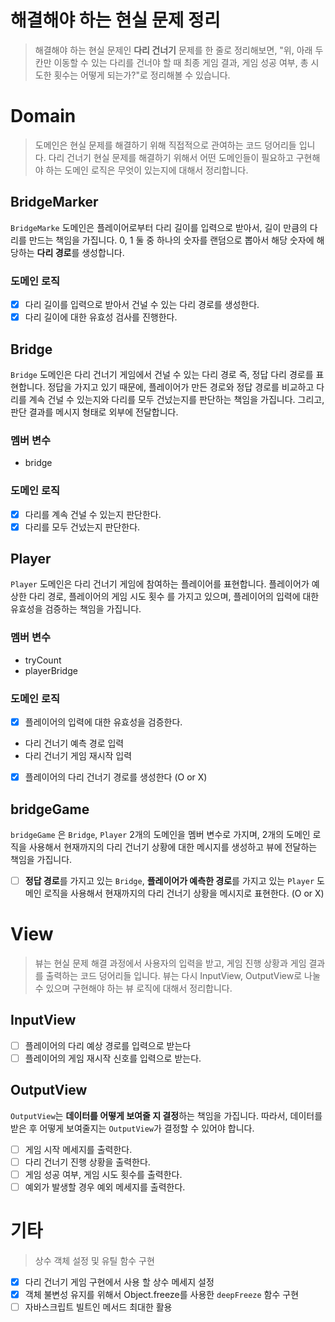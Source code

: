 # 해결해야 하는 현실 문제 정리

> 해결해야 하는 현실 문제인 **다리 건너기** 문제를 한 줄로 정리해보면, "위, 아래 두 칸만 이동할 수 있는 다리를 건너야 할 때 최종 게임 결과, 게임 성공 여부, 총 시도한 횟수는 어떻게 되는가?"로 정리해볼 수 있습니다.

# Domain

> 도메인은 현실 문제를 해결하기 위해 직접적으로 관여하는 코드 덩어리들 입니다. 다리 건너기 현실 문제를 해결하기 위해서 어떤 도메인들이 필요하고 구현해야 하는 도메인 로직은 무엇이 있는지에 대해서 정리합니다.

## BridgeMarker

`BridgeMarke` 도메인은 플레이어로부터 다리 길이를 입력으로 받아서, 길이 만큼의 다리를 만드는 책임을 가집니다. 0, 1 둘 중 하나의 숫자를 랜덤으로 뽑아서 해당 숫자에 해당하는 **다리 경로**를 생성합니다.

### 도메인 로직

- [x] 다리 길이를 입력으로 받아서 건널 수 있는 다리 경로를 생성한다.
- [x] 다리 길이에 대한 유효성 검사를 진행한다.

## Bridge

`Bridge` 도메인은 다리 건너기 게임에서 건널 수 있는 다리 경로 즉, 정답 다리 경로를 표현합니다. 정답을 가지고 있기 때문에, 플레이어가 만든 경로와 정답 경로를 비교하고 다리를 계속 건널 수 있는지와 다리를 모두 건넜는지를 판단하는 책임을 가집니다. 그리고, 판단 결과를 메시지 형태로 외부에 전달합니다.

### 멤버 변수

- bridge

### 도메인 로직

- [x] 다리를 계속 건널 수 있는지 판단한다.
- [x] 다리를 모두 건넜는지 판단한다.

## Player

`Player` 도메인은 다리 건너기 게임에 참여하는 플레이어를 표현합니다. 플레이어가 예상한 다리 경로, 플레이어의 게임 시도 횟수 를 가지고 있으며, 플레이어의 입력에 대한 유효성을 검증하는 책임을 가집니다.

### 멤버 변수

- tryCount
- playerBridge

### 도메인 로직

- [x] 플레이어의 입력에 대한 유효성을 검증한다.

- 다리 건너기 예측 경로 입력
- 다리 건너기 게임 재시작 입력

- [x] 플레이어의 다리 건너기 경로를 생성한다 (O or X)

## bridgeGame

`bridgeGame` 은 `Bridge`, `Player` 2개의 도메인을 멤버 변수로 가지며, 2개의 도메인 로직을 사용해서 현재까지의 다리 건너기 상황에 대한 메시지를 생성하고 뷰에 전달하는 책임을 가집니다.

- [ ] **정답 경로**를 가지고 있는 `Bridge`, **플레이어가 예측한 경로**를 가지고 있는 `Player` 도메인 로직을 사용해서 현재까지의 다리 건너기 상황을 메시지로 표현한다. (O or X)

# View

> 뷰는 현실 문제 해결 과정에서 사용자의 입력을 받고, 게임 진행 상황과 게임 결과를 출력하는 코드 덩어리들 입니다. 뷰는 다시 InputView, OutputView로 나눌 수 있으며 구현해야 하는 뷰 로직에 대해서 정리합니다.

## InputView

- [ ] 플레이어의 다리 예상 경로를 입력으로 받는다
- [ ] 플레이어의 게임 재시작 신호를 입력으로 받는다.

## OutputView

`OutputView`는 **데이터를 어떻게 보여줄 지 결정**하는 책임을 가집니다. 따라서, 데이터를 받은 후 어떻게 보여줄지는 `OutputView`가 결정할 수 있어야 합니다.

- [ ] 게임 시작 메세지를 출력한다.
- [ ] 다리 건너기 진행 상황을 출력한다.
- [ ] 게임 성공 여부, 게임 시도 횟수를 출력한다.
- [ ] 예외가 발생할 경우 예외 메세지를 출력한다.

# 기타

> 상수 객체 설정 및 유틸 함수 구현

- [x] 다리 건너기 게임 구현에서 사용 할 상수 메세지 설정
- [x] 객체 불변성 유지를 위해서 Object.freeze를 사용한 `deepFreeze` 함수 구현
- [ ] 자바스크립트 빌트인 메서드 최대한 활용
